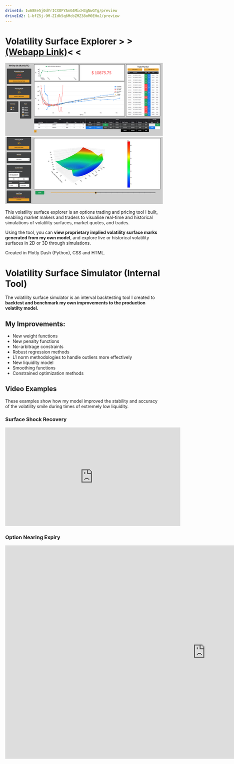 ```yaml
---
driveId: 1w68Ee5j0dYrICXOFYAnG4MicH3gNwGTg/preview
driveId2: 1-bfZ5j-9M-ZIdk5q6McbZMZ38oM0EHoJ/preview
---
```

# Volatility Surface Explorer > >[(Webapp Link)](http://vol-app-prod.us-east-2.elasticbeanstalk.com/)< < 

![Image](/assets/2D.png)
![Image](/assets/3D.png)

This volatility surface explorer is an options trading and pricing tool I built, enabling market makers and traders to visualise real-time and historical simulations of volatility surfaces, market quotes, and trades.

Using the tool, you can **view proprietary implied volatility surface marks generated from my own model**, and explore live or historical volatility surfaces in 2D or 3D through simulations.

Created in Plotly Dash (Python), CSS and HTML.

# Volatility Surface Simulator (Internal Tool)
The volatility surface simulator is an interval backtesting tool I created to **backtest and benchmark my own improvements to the production volatilty model.**

## My Improvements:
- New weight functions
- New penalty functions
- No-arbitrage constraints
- Robust regression methods
- L1 norm methodologies to handle outliers more effectively
- New liquidity model
- Smoothing functions
- Constrained optimization methods

## Video Examples

These examples show how my model improved the stability and accuracy of the volatility smile during times of extremely low liquidity.

### Surface Shock Recovery
<iframe width="560" height="315" src="https://www.youtube.com/embed/W0GgPyomxOw" frameborder="0" allow="accelerometer; autoplay; encrypted-media; gyroscope; picture-in-picture" allowfullscreen></iframe>

### Option Nearing Expiry
<iframe width="1279" height="682" src="https://www.youtube.com/embed/Gh7tK0he-Gg" frameborder="0" allow="accelerometer; autoplay; encrypted-media; gyroscope; picture-in-picture" allowfullscreen></iframe>
